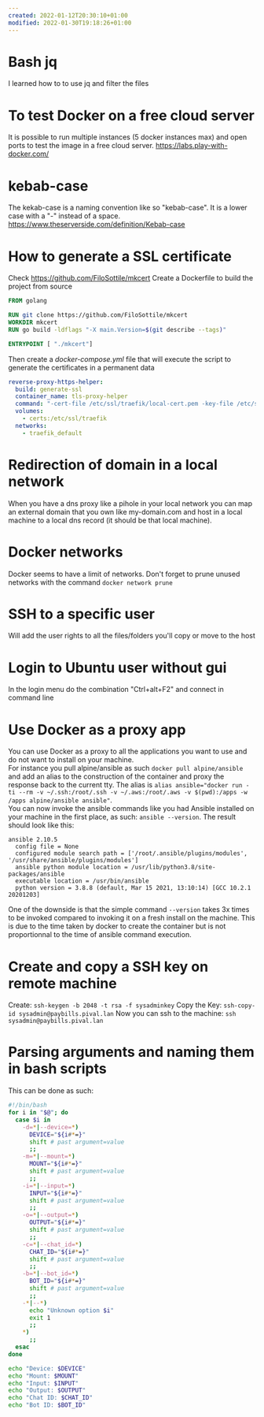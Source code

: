 ```yaml
---
created: 2022-01-12T20:30:10+01:00
modified: 2022-01-30T19:18:26+01:00
---
```


# Bash jq

I learned how to to use jq and filter the files


# To test Docker on a free cloud server
It is possible to run multiple instances (5 docker instances max) and open ports to test the image in a free cloud server. 
https://labs.play-with-docker.com/


# kebab-case
The kekab-case is a naming convention like so "kebab-case". It is a lower case with a "-" instead of a space. https://www.theserverside.com/definition/Kebab-case

#  How to generate a SSL certificate
Check https://github.com/FiloSottile/mkcert
Create a Dockerfile to build the project from source
```Dockerfile
FROM golang

RUN git clone https://github.com/FiloSottile/mkcert
WORKDIR mkcert
RUN go build -ldflags "-X main.Version=$(git describe --tags)"

ENTRYPOINT [ "./mkcert"]
```
Then create a *docker-compose.yml* file that will execute the script to generate the certificates in a permanent data
``` docker-compose.yml
reverse-proxy-https-helper:
  build: generate-ssl
  container_name: tls-proxy-helper
  command: "-cert-file /etc/ssl/traefik/local-cert.pem -key-file /etc/ssl/traefik/local-key.pem 'pival.lan' '*.pival.lan'"
  volumes:
    - certs:/etc/ssl/traefik
  networks:
    - traefik_default
```
# Redirection of domain in a local network
When you have a dns proxy like a pihole in your local network you can map an external domain that you own like my-domain.com and host in a local machine to a local dns record (it should be that local machine).

# Docker networks
Docker seems to have a limit of networks. Don't forget to prune unused networks with the command `docker network prune`

# SSH to a specific user
Will add the user rights to all the files/folders you'll copy or move to the host

# Login to Ubuntu user without gui
In the login menu do the combination "Ctrl+alt+F2" and connect in command line

# Use Docker as a proxy  app
You can use Docker as a proxy to all the applications you want to use and do not want to install on your machine.\
For instance you pull alpine/ansible as such `docker pull alpine/ansible` and add an alias to the construction of the container and proxy the response back to the current tty. The alias is `alias ansible="docker run -ti --rm -v ~/.ssh:/root/.ssh -v ~/.aws:/root/.aws -v $(pwd):/apps -w /apps alpine/ansible ansible"`.\
You can now invoke the ansible commands like you had Ansible installed on your machine in the first place, as such: `ansible --version`.
The result should look like this:
```
ansible 2.10.5
  config file = None
  configured module search path = ['/root/.ansible/plugins/modules', '/usr/share/ansible/plugins/modules']
  ansible python module location = /usr/lib/python3.8/site-packages/ansible
  executable location = /usr/bin/ansible
  python version = 3.8.8 (default, Mar 15 2021, 13:10:14) [GCC 10.2.1 20201203]
```
One of the downside is that the simple command `--version` takes 3x times to be invoked compared to invoking it on a fresh install on the machine. This is due to the time taken by docker to create the container but is not proportionnal to the time of ansible command execution.

# Create and copy a SSH key on remote machine
Create: `ssh-keygen -b 2048 -t rsa -f sysadminkey`
Copy the Key: `ssh-copy-id sysadmin@paybills.pival.lan`
Now you can ssh to the machine: `ssh sysadmin@paybills.pival.lan`

# Parsing arguments and naming them in bash scripts
This can be done as such:
``` bash
#!/bin/bash
for i in "$@"; do
  case $i in
    -d=*|--device=*)
      DEVICE="${i#*=}"
      shift # past argument=value
      ;;
    -m=*|--mount=*)
      MOUNT="${i#*=}"
      shift # past argument=value
      ;;
    -i=*|--input=*)
      INPUT="${i#*=}"
      shift # past argument=value
      ;;
    -o=*|--output=*)
      OUTPUT="${i#*=}"
      shift # past argument=value
      ;;
    -c=*|--chat_id=*)
      CHAT_ID="${i#*=}"
      shift # past argument=value
      ;;
    -b=*|--bot_id=*)
      BOT_ID="${i#*=}"
      shift # past argument=value
      ;;
    -*|--*)
      echo "Unknown option $i"
      exit 1
      ;;
    *)
      ;;
  esac
done

echo "Device: $DEVICE"
echo "Mount: $MOUNT"
echo "Input: $INPUT"
echo "Output: $OUTPUT"
echo "Chat ID: $CHAT_ID"
echo "Bot ID: $BOT_ID"
```
